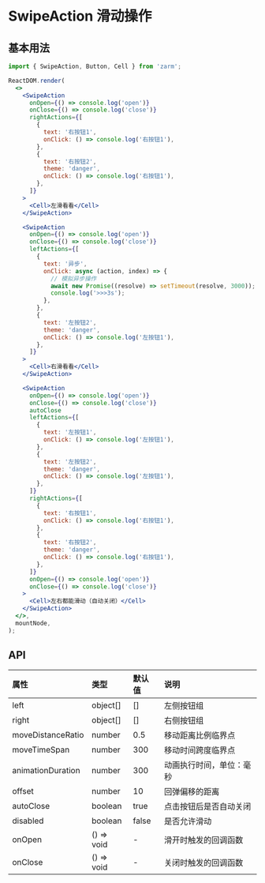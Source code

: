 # SwipeAction 滑动操作

## 基本用法

```jsx
import { SwipeAction, Button, Cell } from 'zarm';

ReactDOM.render(
  <>
    <SwipeAction
      onOpen={() => console.log('open')}
      onClose={() => console.log('close')}
      rightActions={[
        {
          text: '右按钮1',
          onClick: () => console.log('右按钮1'),
        },
        {
          text: '右按钮2',
          theme: 'danger',
          onClick: () => console.log('右按钮1'),
        },
      ]}
    >
      <Cell>左滑看看</Cell>
    </SwipeAction>

    <SwipeAction
      onOpen={() => console.log('open')}
      onClose={() => console.log('close')}
      leftActions={[
        {
          text: '异步',
          onClick: async (action, index) => {
            // 模拟异步操作
            await new Promise((resolve) => setTimeout(resolve, 3000));
            console.log('>>>3s');
          },
        },
        {
          text: '左按钮2',
          theme: 'danger',
          onClick: () => console.log('左按钮1'),
        },
      ]}
    >
      <Cell>右滑看看</Cell>
    </SwipeAction>

    <SwipeAction
      onOpen={() => console.log('open')}
      onClose={() => console.log('close')}
      autoClose
      leftActions={[
        {
          text: '左按钮1',
          onClick: () => console.log('左按钮1'),
        },
        {
          text: '左按钮2',
          theme: 'danger',
          onClick: () => console.log('左按钮1'),
        },
      ]}
      rightActions={[
        {
          text: '右按钮1',
          onClick: () => console.log('右按钮1'),
        },
        {
          text: '右按钮2',
          theme: 'danger',
          onClick: () => console.log('右按钮1'),
        },
      ]}
      onOpen={() => console.log('open')}
      onClose={() => console.log('close')}
    >
      <Cell>左右都能滑动（自动关闭）</Cell>
    </SwipeAction>
  </>,
  mountNode,
);
```

## API

| 属性              | 类型       | 默认值 | 说明                     |
| :---------------- | :--------- | :----- | :----------------------- |
| left              | object[]   | []     | 左侧按钮组               |
| right             | object[]   | []     | 右侧按钮组               |
| moveDistanceRatio | number     | 0.5    | 移动距离比例临界点       |
| moveTimeSpan      | number     | 300    | 移动时间跨度临界点       |
| animationDuration | number     | 300    | 动画执行时间，单位：毫秒 |
| offset            | number     | 10     | 回弹偏移的距离           |
| autoClose         | boolean    | true   | 点击按钮后是否自动关闭   |
| disabled          | boolean    | false  | 是否允许滑动             |
| onOpen            | () => void | -      | 滑开时触发的回调函数     |
| onClose           | () => void | -      | 关闭时触发的回调函数     |
